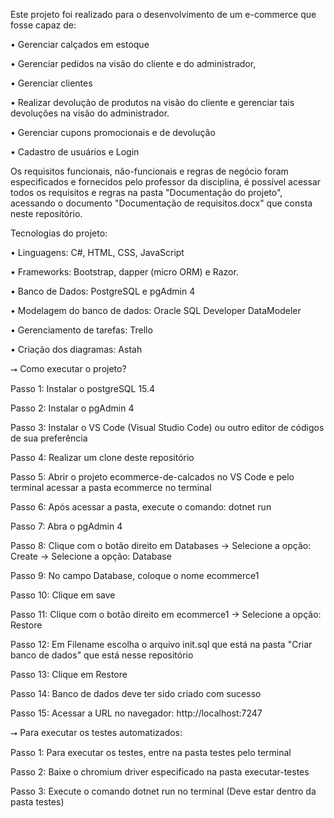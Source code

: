 Este projeto foi realizado para o desenvolvimento de um e-commerce que fosse capaz de:

• Gerenciar calçados em estoque 

• Gerenciar pedidos na visão do cliente e do administrador, 

• Gerenciar clientes 

• Realizar devolução de produtos na visão do cliente e gerenciar tais devoluções na visão do administrador.

• Gerenciar cupons promocionais e de devolução

• Cadastro de usuários e Login

Os requisitos funcionais, não-funcionais e regras de negócio foram especificados e fornecidos pelo professor da disciplina, é possível acessar todos os requisitos e 
regras na pasta "Documentação do projeto", acessando o documento "Documentação de requisitos.docx" que consta neste repositório.

Tecnologias do projeto:

• Linguagens: C#, HTML, CSS, JavaScript

• Frameworks:  Bootstrap, dapper (micro ORM) e Razor. 

• Banco de Dados: PostgreSQL e pgAdmin 4

• Modelagem do banco de dados: Oracle SQL Developer DataModeler

• Gerenciamento de tarefas: Trello

• Criação dos diagramas: Astah

⭢ Como executar o projeto?

Passo 1: Instalar o postgreSQL 15.4

Passo 2: Instalar o pgAdmin 4

Passo 3: Instalar o VS Code (Visual Studio Code) ou outro editor de códigos de sua preferência

Passo 4: Realizar um clone deste repositório

Passo 5: Abrir o projeto ecommerce-de-calcados no VS Code e pelo terminal acessar a pasta ecommerce no terminal 

Passo 6: Após acessar a pasta, execute o comando: dotnet run

Passo 7: Abra o pgAdmin 4

Passo 8: Clique com o botão direito em Databases -> Selecione a opção: Create -> Selecione a opção: Database

Passo 9: No campo Database, coloque o nome ecommerce1

Passo 10: Clique em save

Passo 11: Clique com o botão direito em ecommerce1 -> Selecione a opção: Restore

Passo 12: Em Filename escolha o arquivo init.sql que está na pasta "Criar banco de dados" que está nesse repositório

Passo 13: Clique em Restore

Passo 14: Banco de dados deve ter sido criado com sucesso

Passo 15: Acessar a URL no navegador: http://localhost:7247


⭢ Para executar os testes automatizados:

Passo 1: Para executar os testes, entre na pasta testes pelo terminal

Passo 2: Baixe o chromium driver especificado na pasta executar-testes

Passo 3: Execute o comando dotnet run no terminal (Deve estar dentro da pasta testes)
